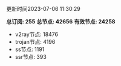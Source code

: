 更新时间2023-07-06 11:30:29

**总订阅: 255**
**总节点: 42656**
**有效节点: 24258**
- v2ray节点: 18476
- trojan节点: 4196
- ss节点: 1191
- ssr节点: 393
